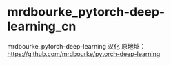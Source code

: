 # mrdbourke_pytorch-deep-learning_cn
mrdbourke_pytorch-deep-learning 汉化
原地址： https://github.com/mrdbourke/pytorch-deep-learning
